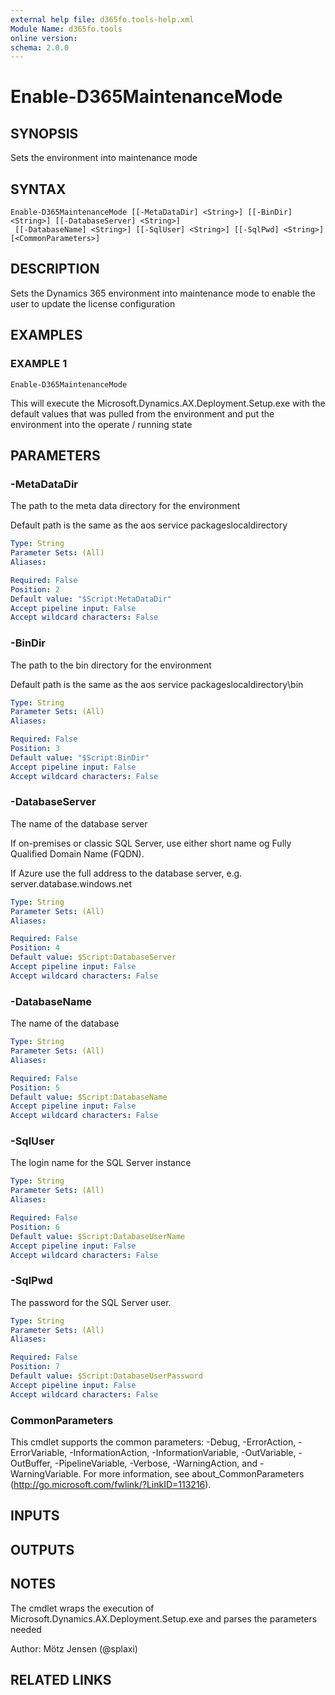 ```yaml
---
external help file: d365fo.tools-help.xml
Module Name: d365fo.tools
online version:
schema: 2.0.0
---
```


# Enable-D365MaintenanceMode

## SYNOPSIS
Sets the environment into maintenance mode

## SYNTAX

```
Enable-D365MaintenanceMode [[-MetaDataDir] <String>] [[-BinDir] <String>] [[-DatabaseServer] <String>]
 [[-DatabaseName] <String>] [[-SqlUser] <String>] [[-SqlPwd] <String>] [<CommonParameters>]
```

## DESCRIPTION
Sets the Dynamics 365 environment into maintenance mode to enable the user to update the license configuration

## EXAMPLES

### EXAMPLE 1
```
Enable-D365MaintenanceMode
```

This will execute the Microsoft.Dynamics.AX.Deployment.Setup.exe with the default values 
that was pulled from the environment and put the environment into the operate / running state

## PARAMETERS

### -MetaDataDir
The path to the meta data directory for the environment 

Default path is the same as the aos service packageslocaldirectory

```yaml
Type: String
Parameter Sets: (All)
Aliases:

Required: False
Position: 2
Default value: "$Script:MetaDataDir"
Accept pipeline input: False
Accept wildcard characters: False
```

### -BinDir
The path to the bin directory for the environment

Default path is the same as the aos service packageslocaldirectory\bin

```yaml
Type: String
Parameter Sets: (All)
Aliases:

Required: False
Position: 3
Default value: "$Script:BinDir"
Accept pipeline input: False
Accept wildcard characters: False
```

### -DatabaseServer
The name of the database server

If on-premises or classic SQL Server, use either short name og Fully Qualified Domain Name (FQDN).

If Azure use the full address to the database server, e.g.
server.database.windows.net

```yaml
Type: String
Parameter Sets: (All)
Aliases:

Required: False
Position: 4
Default value: $Script:DatabaseServer
Accept pipeline input: False
Accept wildcard characters: False
```

### -DatabaseName
The name of the database

```yaml
Type: String
Parameter Sets: (All)
Aliases:

Required: False
Position: 5
Default value: $Script:DatabaseName
Accept pipeline input: False
Accept wildcard characters: False
```

### -SqlUser
The login name for the SQL Server instance

```yaml
Type: String
Parameter Sets: (All)
Aliases:

Required: False
Position: 6
Default value: $Script:DatabaseUserName
Accept pipeline input: False
Accept wildcard characters: False
```

### -SqlPwd
The password for the SQL Server user.

```yaml
Type: String
Parameter Sets: (All)
Aliases:

Required: False
Position: 7
Default value: $Script:DatabaseUserPassword
Accept pipeline input: False
Accept wildcard characters: False
```

### CommonParameters
This cmdlet supports the common parameters: -Debug, -ErrorAction, -ErrorVariable, -InformationAction, -InformationVariable, -OutVariable, -OutBuffer, -PipelineVariable, -Verbose, -WarningAction, and -WarningVariable.
For more information, see about_CommonParameters (http://go.microsoft.com/fwlink/?LinkID=113216).

## INPUTS

## OUTPUTS

## NOTES
The cmdlet wraps the execution of Microsoft.Dynamics.AX.Deployment.Setup.exe and parses the parameters needed

Author: Mötz Jensen (@splaxi)

## RELATED LINKS
